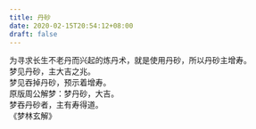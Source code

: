 ```yaml
---
title: 丹砂
date: 2020-02-15T20:54:12+08:00
draft: false
---
```


为寻求长生不老丹而兴起的炼丹术，就是使用丹砂，所以丹砂主增寿。<br>
梦见丹砂，主大吉之兆。<br>
梦见吞掉丹砂，预示着增寿。<br>
原版周公解梦：梦丹砂，大吉。<br>
梦吞丹砂者，主有寿得道。<br>
《梦林玄解》